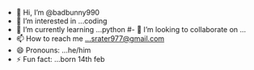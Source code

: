 - 👋 Hi, I’m @badbunny990
- 👀 I’m interested in ...coding
- 🌱 I’m currently learning ...python
#- 💞️ I’m looking to collaborate on ...
- 📫 How to reach me ...srater977@gmail.com
- 😄 Pronouns: ...he/him
- ⚡ Fun fact: ...born 14th feb

<!---
badbunny990/badbunny990 is a ✨ special ✨ repository because its `README.md` (this file) appears on your GitHub profile.
You can click the Preview link to take a look at your changes.
--->
